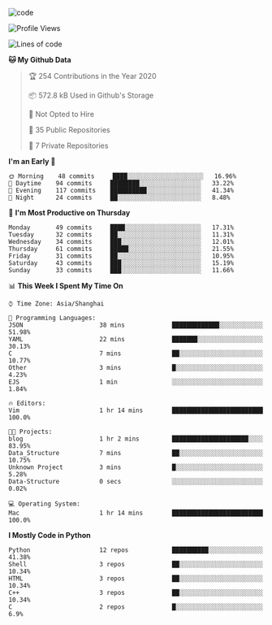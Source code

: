 
<!--
**liuyaanng/liuyaanng** is a ✨ _special_ ✨ repository because its `README.md` (this file) appears on your GitHub profile.

Here are some ideas to get you started:

- 🔭 I’m currently working on ...
- 🌱 I’m currently learning ...
- 👯 I’m looking to collaborate on ...
- 🤔 I’m looking for help with ...
- 💬 Ask me about ...
- 📫 How to reach me: ...
- 😄 Pronouns: ...
- ⚡ Fun fact: ...
-->


![code](https://cdn.jsdelivr.net/gh/liuyaanng/liuyaanng@1.0/code.gif) 

<!--START_SECTION:waka-->
![Profile Views](http://img.shields.io/badge/Profile%20Views-0-blue)

![Lines of code](https://img.shields.io/badge/From%20Hello%20World%20I%27ve%20Written-5.0%20million%20lines%20of%20code-blue)

**🐱 My Github Data** 

> 🏆 254 Contributions in the Year 2020
 > 
> 📦 572.8 kB Used in Github's Storage 
 > 
> 🚫 Not Opted to Hire
 > 
> 📜 35 Public Repositories
 > 
> 🔑 7 Private Repositories 

**I'm an Early 🐤** 

```text
🌞 Morning    48 commits     ████░░░░░░░░░░░░░░░░░░░░░   16.96% 
🌆 Daytime    94 commits     ████████░░░░░░░░░░░░░░░░░   33.22% 
🌃 Evening    117 commits    ██████████░░░░░░░░░░░░░░░   41.34% 
🌙 Night      24 commits     ██░░░░░░░░░░░░░░░░░░░░░░░   8.48%

```
📅 **I'm Most Productive on Thursday** 

```text
Monday       49 commits     ████░░░░░░░░░░░░░░░░░░░░░   17.31% 
Tuesday      32 commits     ██░░░░░░░░░░░░░░░░░░░░░░░   11.31% 
Wednesday    34 commits     ███░░░░░░░░░░░░░░░░░░░░░░   12.01% 
Thursday     61 commits     █████░░░░░░░░░░░░░░░░░░░░   21.55% 
Friday       31 commits     ██░░░░░░░░░░░░░░░░░░░░░░░   10.95% 
Saturday     43 commits     ███░░░░░░░░░░░░░░░░░░░░░░   15.19% 
Sunday       33 commits     ███░░░░░░░░░░░░░░░░░░░░░░   11.66%

```


📊 **This Week I Spent My Time On** 

```text
⌚︎ Time Zone: Asia/Shanghai

💬 Programming Languages: 
JSON                     38 mins             █████████████░░░░░░░░░░░░   51.98% 
YAML                     22 mins             ███████░░░░░░░░░░░░░░░░░░   30.13% 
C                        7 mins              ██░░░░░░░░░░░░░░░░░░░░░░░   10.77% 
Other                    3 mins              █░░░░░░░░░░░░░░░░░░░░░░░░   4.23% 
EJS                      1 min               ░░░░░░░░░░░░░░░░░░░░░░░░░   1.84%

🔥 Editors: 
Vim                      1 hr 14 mins        █████████████████████████   100.0%

🐱‍💻 Projects: 
blog                     1 hr 2 mins         █████████████████████░░░░   83.95% 
Data_Structure           7 mins              ██░░░░░░░░░░░░░░░░░░░░░░░   10.75% 
Unknown Project          3 mins              █░░░░░░░░░░░░░░░░░░░░░░░░   5.28% 
Data-Structure           0 secs              ░░░░░░░░░░░░░░░░░░░░░░░░░   0.02%

💻 Operating System: 
Mac                      1 hr 14 mins        █████████████████████████   100.0%

```

**I Mostly Code in Python** 

```text
Python                   12 repos            ██████████░░░░░░░░░░░░░░░   41.38% 
Shell                    3 repos             ██░░░░░░░░░░░░░░░░░░░░░░░   10.34% 
HTML                     3 repos             ██░░░░░░░░░░░░░░░░░░░░░░░   10.34% 
C++                      3 repos             ██░░░░░░░░░░░░░░░░░░░░░░░   10.34% 
C                        2 repos             █░░░░░░░░░░░░░░░░░░░░░░░░   6.9%

```



<!--END_SECTION:waka-->
